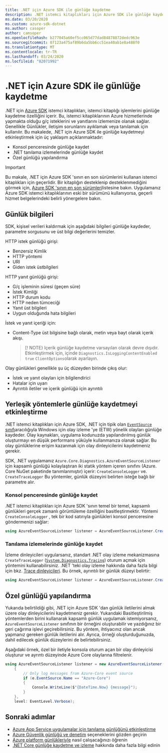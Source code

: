 ```yaml
---
title: .NET için Azure SDK ile günlüğe kaydetme
description: .NET istemci kitaplıkları için Azure SDK ile günlüğe kaydetmeyi etkinleştirme hakkında bilgi edinin
ms.date: 03/20/2020
ms.custom: azure-sdk-dotnet
ms.author: casoper
author: camsoper
ms.openlocfilehash: b277045a60ef5cc065d77dad84878872dedc963e
ms.sourcegitcommit: 07123a475af89b6da5bb6cc51ea40ab1e8a488f0
ms.translationtype: MT
ms.contentlocale: tr-TR
ms.lasthandoff: 03/24/2020
ms.locfileid: "82071992"
---
```

# <a name="logging-with-the-azure-sdk-for-net"></a>.NET için Azure SDK ile günlüğe kaydetme

.NET için [Azure SDK](https://azure.microsoft.com/downloads/) istemci kitaplıkları, istemci kitaplığı işlemlerini günlüğe kaydetme özelliğini içerir. Bu, istemci kitaplıklarının Azure hizmetlerinde yapmakta olduğu g/ç isteklerini ve yanıtlarını izlemenize olanak sağlar. Genellikle Günlükler, iletişim sorunlarını ayıklamak veya tanılamak için kullanılır. Bu makalede, .NET için Azure SDK ile günlüğe kaydetmeyi etkinleştirmek için üç yaklaşım açıklanmaktadır:

- Konsol penceresinde günlüğe kaydet
- .NET tanılama izlemelerinde günlüğe kaydet
- Özel günlüğü yapılandırma

> [!IMPORTANT]
> Bu makale, .NET için Azure SDK 'sının en son sürümlerini kullanan istemci kitaplıkları için geçerlidir. Bir kitaplığın desteklenip desteklenmediğini görmek için, [Azure SDK 'sının en son sürümleri](https://azure.github.io/azure-sdk/releases/latest/index.html)listesine bakın. Uygulamanız Azure SDK istemci kitaplıklarının eski bir sürümünü kullanıyorsa, geçerli hizmet belgelerindeki belirli yönergelere bakın.

## <a name="log-information"></a>Günlük bilgileri

SDK, kişisel verileri kaldırmak için aşağıdaki bilgileri günlüğe kaydeder, parametre sorgusunu ve üst bilgi değerlerini temizler.

HTTP istek günlüğü girişi:

- Benzersiz Kimlik
- HTTP yöntemi
- URI
- Giden istek üstbilgileri

HTTP yanıt günlüğü girişi:

- G/ç işleminin süresi (geçen süre)
- İstek Kimliği
- HTTP durum kodu
- HTTP neden tümceciği
- Yanıt üst bilgileri
- Uygun olduğunda hata bilgileri

İstek ve yanıt içeriği için:

- Content-Type üst bilgisine bağlı olarak, metin veya bayt olarak içerik akışı.
     > [! NOTE} Içerik günlüğe kaydetme varsayılan olarak devre dışıdır. Etkinleştirmek için, içinde `Diagnostics.IsLoggingContentEnabled` `true` `ClientOptions`olarak ayarlayın.

Olay günlükleri genellikle şu üç düzeyden birinde çıkış olur:

- İstek ve yanıt olayları için bilgilendirici
- Hatalar için uyarı
- Ayrıntılı iletiler ve içerik günlüğü için ayrıntılı

## <a name="enable-logging-with-built-in-methods"></a>Yerleşik yöntemlerle günlüğe kaydetmeyi etkinleştirme

.NET istemci kitaplıkları için Azure SDK, .NET için tipik olan [ `EventSource` sınıfı](/dotnet/api/system.diagnostics.tracing.eventsource)aracılığıyla Windows için olay izleme 'ye (ETW) yönelik olayları günlüğe kaydeder. Olay kaynakları, uygulama kodunuzda yapılandırılmış günlük oluşturmayı en düşük performans yüküyle kullanmanıza olanak sağlar. Bu olay günlüklerine erişim kazanmak için olay dinleyicilerini kaydetmeniz gerekir.

SDK, .NET uygulamanız `Azure.Core.Diagnostics.AzureEventSourceListener` için kapsamlı günlüğü kolaylaştıran iki statik yöntem içeren sınıfını (Azure. Core NuGet paketinde tanımlanmıştır) içerir: `CreateConsoleLogger` ve. `CreateTraceLogger` Bu yöntemler, günlük düzeyini belirten isteğe bağlı bir parametre alır.

### <a name="log-to-the-console-window"></a>Konsol penceresinde günlüğe kaydet

.NET istemci kitaplıkları için Azure SDK 'sının temel bir temel, kapsamlı günlükleri gerçek zamanlı görüntüleme özelliğini basitleştirmektir. Yöntemi `CreateConsoleLogger` , tek bir kod satırıyla günlükleri konsol penceresine göndermenizi sağlar:

```csharp
using AzureEventSourceListener listener = AzureEventSourceListener.CreateConsoleLogger();
```

### <a name="log-to-diagnostic-traces"></a>Tanılama izlemelerinde günlüğe kaydet

İzleme dinleyicileri uygularsanız, standart .NET olay izleme mekanizmasına `CreateTraceLogger` ([`System.Diagnostics.Tracing`](https://docs.microsoft.com/dotnet/api/system.diagnostics.tracing)) oturum açmak için yöntemini kullanabilirsiniz. .NET 'teki olay izleme hakkında daha fazla bilgi için bkz. [Trace dinleyicileri](https://docs.microsoft.com/dotnet/framework/debug-trace-profile/trace-listeners). Bu örnek, ayrıntılı bir günlük düzeyi belirtir:

```csharp
using AzureEventSourceListener listener = AzureEventSourceListener.CreateTraceLogger(EventLevel.Verbose);
```

## <a name="configure-custom-logging"></a>Özel günlüğü yapılandırma

Yukarıda belirtildiği gibi, .NET için Azure SDK 'dan günlük iletilerini almak üzere olay dinleyicilerini kaydetmeniz gerekir. Yukarıdaki Basitleştirilmiş yöntemlerden birini kullanarak kapsamlı günlük uygulamak istemiyorsanız, `AzureEventSourceListener` sınıfının bir örneğini oluşturabilir ve yazdığınız bir geri çağırma işlevi geçirebilirsiniz. Bu yöntem, ihtiyacınız olan ancak yapmanız gereken günlük iletilerini alır. Ayrıca, örneği oluşturduğunuzda, dahil edilecek günlük düzeylerini de belirtebilirsiniz.

Aşağıdaki örnek, özel bir iletiyle konsola oturum açan bir olay dinleyicisi oluşturur ve ayrıntı düzeyinde Azure Core olaylarına filtrelenir.

```csharp
using AzureEventSourceListener listener = new AzureEventSourceListener((e, message) =>
    {
        // Only log messages from Azure-Core event source
        if (e.EventSource.Name == "Azure-Core")
        {
            Console.WriteLine($"{DateTime.Now} {message}");
        }
    },
    level: EventLevel.Verbose);
```

## <a name="next-steps"></a>Sonraki adımlar

- [Azure App Service uygulamalar için tanılama günlüğünü etkinleştirme](https://docs.microsoft.com/azure/app-service/troubleshoot-diagnostic-logs)
- [Azure Güvenlik günlüğü ve denetim](https://docs.microsoft.com/azure/security/fundamentals/log-audit) seçeneklerini gözden geçirin
- [Azure platform günlükleriyle](https://docs.microsoft.com/azure/azure-monitor/platform/platform-logs-overview) nasıl çalışacağınızı öğrenin
- [.NET Core günlüğe kaydetme ve izleme](https://docs.microsoft.com/dotnet/core/diagnostics/logging-tracing) hakkında daha fazla bilgi edinin
